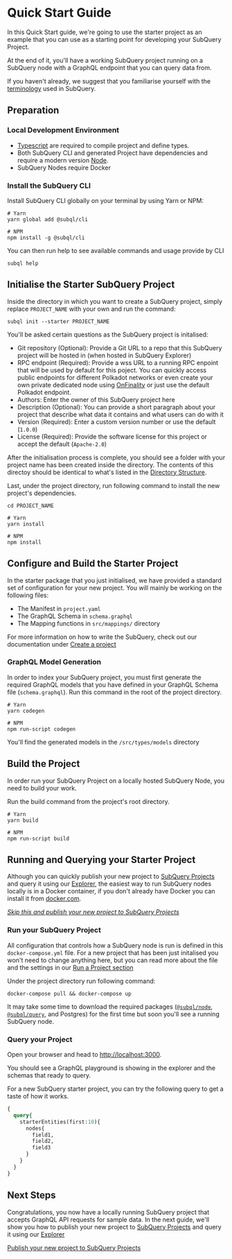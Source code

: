 # Quick Start Guide

In this Quick Start guide, we're going to use the starter project as an example that you can use as a starting point for developing your SubQuery Project.

At the end of it, you'll have a working SubQuery project running on a SubQuery node with a GraphQL endpoint that you can query data from.

If you haven't already, we suggest that you familiarise yourself with the [terminology](../#terminology) used in SubQuery.

## Preparation

### Local Development Environment

- [Typescript](https://www.typescriptlang.org/) are required to compile project and define types.  
- Both SubQuery CLI and generated Project have dependencies and require a modern version [Node](https://nodejs.org/en/).
- SubQuery Nodes require Docker
     

### Install the SubQuery CLI

Install SubQuery CLI globally on your terminal by using Yarn or NPM:
```shell
# Yarn
yarn global add @subql/cli

# NPM
npm install -g @subql/cli
```

You can then run help to see available commands and usage provide by CLI
```shell
subql help
```

## Initialise the Starter SubQuery Project

Inside the directory in which you want to create a SubQuery project, simply replace `PROJECT_NAME` with your own and run the command:
```shell
subql init --starter PROJECT_NAME
```
You'll be asked certain questions as the SubQuery project is initalised:
- Git repository (Optional): Provide a Git URL to a repo that this SubQuery project will be hosted in (when hosted in SubQuery Explorer)
- RPC endpoint (Required): Provide a wss URL to a running RPC enpoint that will be used by default for this poject. You can quickly access public endpoints for different Polkadot networks or even create your own private dedicated node using [OnFinality](https://app.onfinality.io) or just use the default Polkadot endpoint.
- Authors: Enter the owner of this SubQuery project here
- Description (Optional): You can provide a short paragraph about your project that describe what data it contains and what users can do with it
- Version (Required): Enter a custom version number or use the default (`1.0.0`)
- License (Required): Provide the software license for this project or accept the default (`Apache-2.0`)

After the initialisation process is complete, you should see a folder with your project name has been created inside the directory. The contents of this directoy should be identical to what's listed in the [Directory Structure](/create/introduction.html#directory-structure).

Last, under the project directory, run following command to install the new project's dependencies.
```shell
cd PROJECT_NAME

# Yarn
yarn install

# NPM
npm install
```

## Configure and Build the Starter Project

In the starter package that you just initialised, we have provided a standard set of  configuration for your new project. You will mainly be working on the following files:
- The Manifest in `project.yaml`
- The GraphQL Schema in `schema.graphql`
- The Mapping functions in `src/mappings/` directory

For more information on how to write the SubQuery, check out our documentation under [Create a project](/create/introduction) 

### GraphQL Model Generation

In order to index your SubQuery project, you must first generate the required GraphQL models that you have defined in your GraphQL Schema file (`schema.graphql`). Run this command in the root of the project directory.
```shell
# Yarn
yarn codegen

# NPM 
npm run-script codegen
```

You'll find the generated models in the `/src/types/models` directory

## Build the Project

In order run your SubQuery Project on a locally hosted SubQuery Node, you need to build your work.

Run the build command from the project's root directory.
```shell
# Yarn
yarn build

# NPM
npm run-script build
```

## Running and Querying your Starter Project

Although you can quickly publish your new project to [SubQuery Projects](https://project.subquery.network) and query it using our [Explorer](https://explorer.subquery.network), the easiest way to run SubQuery nodes locally is in a Docker container, if you don't already have Docker you can install it from [docker.com](https://docs.docker.com/get-docker/).

[*Skip this and publish your new project to SubQuery Projects*](/publish/publish)

### Run your SubQuery Project

All configuration that controls how a SubQuery node is run is defined in this `docker-compose.yml` file. For a new project that has been just initalised you won't need to change anything here, but you can read more about the file and the settings in our [Run a Project section](./run/indexing_query)

Under the project directory run following command:
```shell
docker-compose pull && docker-compose up
```
It may take some time to download the required packages ([`@subql/node`](https://www.npmjs.com/package/@subql/node), [`@subql/query`](https://www.npmjs.com/package/@subql/query), and Postgres) for the first time but soon you'll see a running SubQuery node.

### Query your Project

Open your browser and head to [http://localhost:3000](http://localhost:3000).

You should see a GraphQL playground is showing in the explorer and the schemas that ready to query.

For a new SubQuery starter project, you can try the following query to get a taste of how it works.

````graphql
{
  query{
    starterEntities(first:10){
      nodes{
        field1,
        field2,
        field3
      }
    }
  }
}
````

## Next Steps

Congratulations, you now have a locally running SubQuery project that accepts GraphQL API requests for sample data. In the next guide, we'll show you how to publish your new project to [SubQuery Projects](https://project.subquery.network) and query it using our [Explorer](https://explorer.subquery.network)

[Publish your new project to SubQuery Projects](/publish/publish.html)
